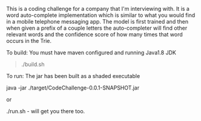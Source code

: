 
This is a coding challenge for a company that I'm interviewing with.
It is a word auto-complete implementation which is similar to what you would find in a mobile
telephone messaging app.  The model is first trained and then when given a prefix of a couple letters the auto-completer will find other relevant words and the confidence score of how many 
times that word occurs in the Trie.

To build:   You must have maven configured and running Java1.8 JDK

> ./build.sh 

To run:   The jar has been built as a shaded executable

 java -jar ./target/CodeChallenge-0.0.1-SNAPSHOT.jar

or

 ./run.sh  - will get you there too.

